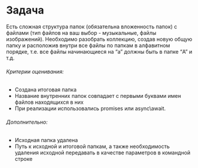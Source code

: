 # Задача

Есть сложная структура папок (обязательна вложенность папок) с файлами (тип файлов на ваш выбор - музыкальные, файлы изображений). Необходимо разобрать коллекцию, создав новую общую папку и расположив внутри все файлы по папкам в алфавитном порядке, т.е. все файлы начинающиеся на “a” должны быть в папке “A” и т.д. 

###### Критерии оценивания:
- Создана итоговая папка
- Название внутренних папок совпадает с первыми буквами имен файлов находящихся в них
- При реализации использовались promises или async\await. 

###### Дополнительно: 
- Исходная папка удалена
- Путь к исходной и итоговой папкам, а также необходимость удаления исходной передавать в качестве параметров в командной строке
